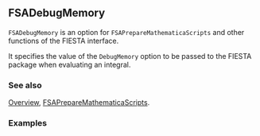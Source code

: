 ## FSADebugMemory

`FSADebugMemory` is an option for `FSAPrepareMathematicaScripts` and other functions of the FIESTA interface.

It specifies the value of the `DebugMemory` option to be passed to the FIESTA package when evaluating an integral.

### See also

[Overview](Extra/FeynHelpers.md), [FSAPrepareMathematicaScripts](FSAPrepareMathematicaScripts.md).

### Examples